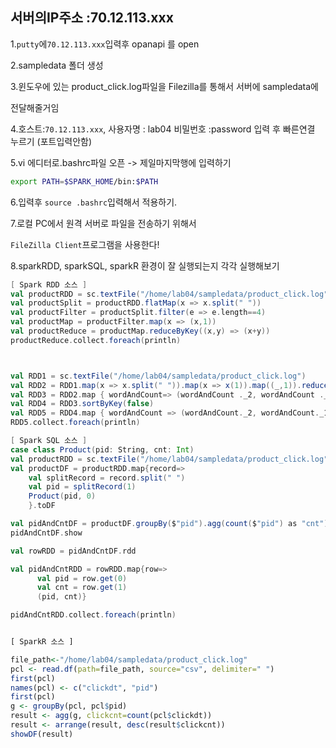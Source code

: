## 서버의IP주소  :70.12.113.xxx

1.`putty`에`70.12.113.xxx`입력후  opanapi 를 open

2.sampledata 폴더 생성

3.윈도우에 있는 product_click.log파일을 Filezilla를 통해서 서버에 sampledata에

전달해줄거임

4.호스트:`70.12.113.xxx`, 사용자명 : lab04 비밀번호 :password 입력 후 빠른연결 누르기 (포트입력안함)

5.vi 에디터로.bashrc파일 오픈 -> 제일마지막행에 입력하기

```bash
export PATH=$SPARK_HOME/bin:$PATH
```

6.입력후 `source .bashrc`입력해서 적용하기.

7.로컬 PC에서 원격 서버로 파일을 전송하기 위해서

`FileZilla Client`프로그램을 사용한다!

8.sparkRDD, sparkSQL, sparkR 환경이 잘 실행되는지 각각 실행해보기

```scala
[ Spark RDD 소스 ]
val productRDD = sc.textFile("/home/lab04/sampledata/product_click.log")
val productSplit = productRDD.flatMap(x => x.split(" "))
val productFilter = productSplit.filter(e => e.length==4)
val productMap = productFilter.map(x => (x,1))
val productReduce = productMap.reduceByKey((x,y) => (x+y))
productReduce.collect.foreach(println)



val RDD1 = sc.textFile("/home/lab04/sampledata/product_click.log")
val RDD2 = RDD1.map(x => x.split(" ")).map(x => x(1)).map((_,1)).reduceByKey(_+_)
val RDD3 = RDD2.map { wordAndCount=> (wordAndCount ._2, wordAndCount ._1) }
val RDD4 = RDD3.sortByKey(false)
val RDD5 = RDD4.map { wordAndCount => (wordAndCount._2, wordAndCount._1) }
RDD5.collect.foreach(println)
```



```scala
[ Spark SQL 소스 ]
case class Product(pid: String, cnt: Int)
val productRDD = sc.textFile("/home/lab04/sampledata/product_click.log")
val productDF = productRDD.map{record=>
    val splitRecord = record.split(" ")
    val pid = splitRecord(1)
    Product(pid, 0)
    }.toDF

val pidAndCntDF = productDF.groupBy($"pid").agg(count($"pid") as "cnt").orderBy($"cnt".desc)
pidAndCntDF.show

val rowRDD = pidAndCntDF.rdd

val pidAndCntRDD = rowRDD.map{row=>
      val pid = row.get(0)
      val cnt = row.get(1)
      (pid, cnt)}

pidAndCntRDD.collect.foreach(println)
```

```R

[ SparkR 소스 ]

file_path<-"/home/lab04/sampledata/product_click.log"
pcl <- read.df(path=file_path, source="csv", delimiter=" ")
first(pcl)
names(pcl) <- c("clickdt", "pid")
first(pcl)
g <- groupBy(pcl, pcl$pid)
result <- agg(g, clickcnt=count(pcl$clickdt))
result <- arrange(result, desc(result$clickcnt))
showDF(result)
```

